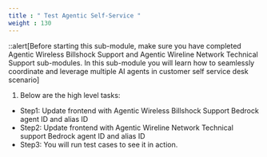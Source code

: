 ```yaml
---
title : " Test Agentic Self-Service "
weight : 130
---
```


::alert[Before starting this sub-module, make sure you have completed Agentic Wireless Billshock Support and Agentic Wireline Network Technical Support sub-modules. In this sub-module you will learn how to seamlessly coordinate and leverage multiple AI agents in customer self service desk scenario]
1. Below are the high level tasks: 
 - Step1: Update frontend with Agentic Wireless Billshock Support Bedrock agent ID and alias ID
 - Step2: Update frontend with Agentic Wireline Network Technical support Bedrock agent ID and alias ID
 - Step3: You will run test cases to see it in action.